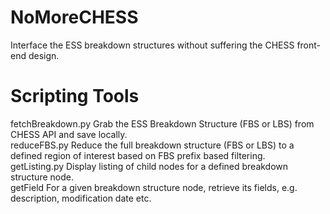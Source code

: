 # NoMoreCHESS
Interface the ESS breakdown structures without suffering the CHESS front-end design.  
# Scripting Tools
fetchBreakdown.py Grab the ESS Breakdown Structure (FBS or LBS) from CHESS API and save locally.  
reduceFBS.py Reduce the full breakdown structure (FBS or LBS) to a defined region of interest based on FBS prefix based filtering.  
getListing.py Display listing of child nodes for a defined breakdown structure node.  
getField For a given breakdown structure node, retrieve its fields, e.g. description, modification date etc.
